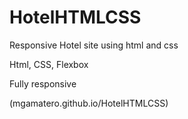 # HotelHTMLCSS
Responsive Hotel site using html and css

Html, CSS, Flexbox

Fully responsive

(mgamatero.github.io/HotelHTMLCSS)
